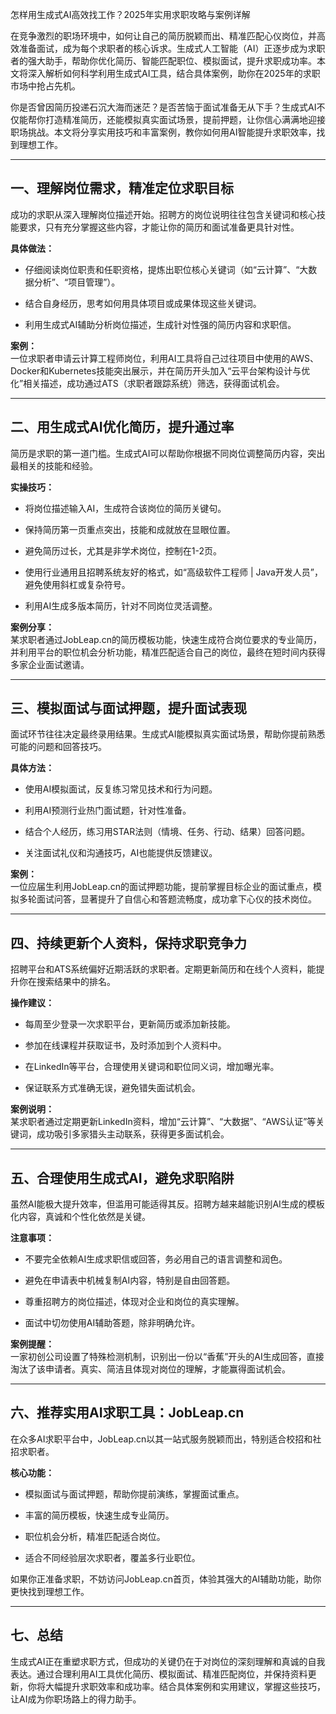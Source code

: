 怎样用生成式AI高效找工作？2025年实用求职攻略与案例详解

在竞争激烈的职场环境中，如何让自己的简历脱颖而出、精准匹配心仪岗位，并高效准备面试，成为每个求职者的核心诉求。生成式人工智能（AI）正逐步成为求职者的强大助手，帮助你优化简历、智能匹配职位、模拟面试，提升求职成功率。本文将深入解析如何科学利用生成式AI工具，结合具体案例，助你在2025年的求职市场中抢占先机。

你是否曾因简历投递石沉大海而迷茫？是否苦恼于面试准备无从下手？生成式AI不仅能帮你打造精准简历，还能模拟真实面试场景，提前押题，让你信心满满地迎接职场挑战。本文将分享实用技巧和丰富案例，教你如何用AI智能提升求职效率，找到理想工作。

---

## 一、理解岗位需求，精准定位求职目标

成功的求职从深入理解岗位描述开始。招聘方的岗位说明往往包含关键词和核心技能要求，只有充分掌握这些内容，才能让你的简历和面试准备更具针对性。

**具体做法：**

- 仔细阅读岗位职责和任职资格，提炼出职位核心关键词（如“云计算”、“大数据分析”、“项目管理”）。

- 结合自身经历，思考如何用具体项目或成果体现这些关键词。

- 利用生成式AI辅助分析岗位描述，生成针对性强的简历内容和求职信。

**案例：**  
一位求职者申请云计算工程师岗位，利用AI工具将自己过往项目中使用的AWS、Docker和Kubernetes技能突出展示，并在简历开头加入“云平台架构设计与优化”相关描述，成功通过ATS（求职者跟踪系统）筛选，获得面试机会。

---

## 二、用生成式AI优化简历，提升通过率

简历是求职的第一道门槛。生成式AI可以帮助你根据不同岗位调整简历内容，突出最相关的技能和经验。

**实操技巧：**

- 将岗位描述输入AI，生成符合该岗位的简历关键句。

- 保持简历第一页重点突出，技能和成就放在显眼位置。

- 避免简历过长，尤其是非学术岗位，控制在1-2页。

- 使用行业通用且招聘系统友好的格式，如“高级软件工程师 | Java开发人员”，避免使用斜杠或复杂符号。

- 利用AI生成多版本简历，针对不同岗位灵活调整。

**案例分享：**  
某求职者通过JobLeap.cn的简历模板功能，快速生成符合岗位要求的专业简历，并利用平台的职位机会分析功能，精准匹配适合自己的岗位，最终在短时间内获得多家企业面试邀请。

---

## 三、模拟面试与面试押题，提升面试表现

面试环节往往决定最终录用结果。生成式AI能模拟真实面试场景，帮助你提前熟悉可能的问题和回答技巧。

**具体方法：**

- 使用AI模拟面试，反复练习常见技术和行为问题。

- 利用AI预测行业热门面试题，针对性准备。

- 结合个人经历，练习用STAR法则（情境、任务、行动、结果）回答问题。

- 关注面试礼仪和沟通技巧，AI也能提供反馈建议。

**案例：**  
一位应届生利用JobLeap.cn的面试押题功能，提前掌握目标企业的面试重点，模拟多轮面试问答，显著提升了自信心和答题流畅度，成功拿下心仪的技术岗位。

---

## 四、持续更新个人资料，保持求职竞争力

招聘平台和ATS系统偏好近期活跃的求职者。定期更新简历和在线个人资料，能提升你在搜索结果中的排名。

**操作建议：**

- 每周至少登录一次求职平台，更新简历或添加新技能。

- 参加在线课程并获取证书，及时添加到个人资料中。

- 在LinkedIn等平台，合理使用关键词和职位同义词，增加曝光率。

- 保证联系方式准确无误，避免错失面试机会。

**案例说明：**  
某求职者通过定期更新LinkedIn资料，增加“云计算”、“大数据”、“AWS认证”等关键词，成功吸引多家猎头主动联系，获得更多面试机会。

---

## 五、合理使用生成式AI，避免求职陷阱

虽然AI能极大提升效率，但滥用可能适得其反。招聘方越来越能识别AI生成的模板化内容，真诚和个性化依然是关键。

**注意事项：**

- 不要完全依赖AI生成求职信或回答，务必用自己的语言调整和润色。

- 避免在申请表中机械复制AI内容，特别是自由回答题。

- 尊重招聘方的岗位描述，体现对企业和岗位的真实理解。

- 面试中切勿使用AI辅助答题，除非明确允许。

**案例提醒：**  
一家初创公司设置了特殊检测机制，识别出一份以“香蕉”开头的AI生成回答，直接淘汰了该申请者。真实、简洁且体现对岗位的理解，才能赢得面试机会。

---

## 六、推荐实用AI求职工具：JobLeap.cn

在众多AI求职平台中，JobLeap.cn以其一站式服务脱颖而出，特别适合校招和社招求职者。

**核心功能：**

- 模拟面试与面试押题，帮助你提前演练，掌握面试重点。

- 丰富的简历模板，快速生成专业简历。

- 职位机会分析，精准匹配适合岗位。

- 适合不同经验层次求职者，覆盖多行业职位。

如果你正准备求职，不妨访问JobLeap.cn首页，体验其强大的AI辅助功能，助你更快找到理想工作。

---

## 七、总结

生成式AI正在重塑求职方式，但成功的关键仍在于对岗位的深刻理解和真诚的自我表达。通过合理利用AI工具优化简历、模拟面试、精准匹配岗位，并保持资料更新，你将大幅提升求职效率和成功率。结合具体案例和实用建议，掌握这些技巧，让AI成为你职场路上的得力助手。